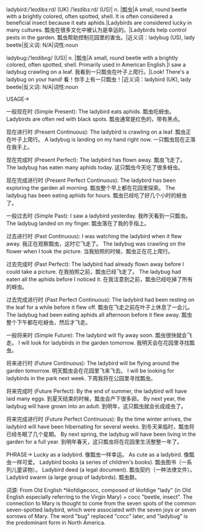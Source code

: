 ladybird:/ˈleɪdibɜːrd/ (UK) /ˈleɪdibɜːrd/ (US)| n. |瓢虫|A small, round beetle with a brightly colored, often spotted, shell. It is often considered a beneficial insect because it eats aphids.|Ladybirds are considered lucky in many cultures. 瓢虫在很多文化中被认为是幸运的。|Ladybirds help control pests in the garden. 瓢虫帮助控制花园里的害虫。|近义词：ladybug (US), lady beetle|反义词: N/A|词性:noun

ladybug:/ˈleɪdibʌɡ/ (US)| n. |瓢虫|A small, round beetle with a brightly colored, often spotted, shell.  Primarily used in American English.|I saw a ladybug crawling on a leaf. 我看到一只瓢虫在叶子上爬行。|Look! There's a ladybug on your hand! 看！你手上有一只瓢虫！|近义词：ladybird (UK), lady beetle|反义词: N/A|词性:noun


USAGE->

一般现在时 (Simple Present):
The ladybird eats aphids. 瓢虫吃蚜虫。
Ladybirds are often red with black spots. 瓢虫通常是红色的，带有黑点。

现在进行时 (Present Continuous):
The ladybird is crawling on a leaf. 瓢虫正在叶子上爬行。
A ladybug is landing on my hand right now. 一只瓢虫现在正落在我手上。


现在完成时 (Present Perfect):
The ladybird has flown away. 瓢虫飞走了。
The ladybug has eaten many aphids today. 这只瓢虫今天吃了很多蚜虫。

现在完成进行时 (Present Perfect Continuous):
The ladybird has been exploring the garden all morning. 瓢虫整个早上都在花园里探索。
The ladybug has been eating aphids for hours. 瓢虫已经吃了好几个小时的蚜虫了。


一般过去时 (Simple Past):
I saw a ladybird yesterday. 我昨天看到一只瓢虫。
The ladybug landed on my finger. 瓢虫落在了我的手指上。

过去进行时 (Past Continuous):
I was watching the ladybird when it flew away. 我正在观察瓢虫，这时它飞走了。
The ladybug was crawling on the flower when I took the picture. 当我拍照的时候，瓢虫正在花上爬行。

过去完成时 (Past Perfect):
The ladybird had already flown away before I could take a picture. 在我拍照之前，瓢虫已经飞走了。
The ladybug had eaten all the aphids before I noticed it. 在我注意到之前，瓢虫已经吃掉了所有的蚜虫。

过去完成进行时 (Past Perfect Continuous):
The ladybird had been resting on the leaf for a while before it flew off. 瓢虫在飞走之前在叶子上休息了一会儿。
The ladybug had been eating aphids all afternoon before it flew away.  瓢虫整个下午都在吃蚜虫，然后才飞走。

一般将来时 (Simple Future):
The ladybird will fly away soon. 瓢虫很快就会飞走。
I will look for ladybirds in the garden tomorrow. 我明天会在花园里寻找瓢虫。

将来进行时 (Future Continuous):
The ladybird will be flying around the garden tomorrow. 明天瓢虫会在花园里飞来飞去。
I will be looking for ladybirds in the park next week.  下周我将在公园里寻找瓢虫。

将来完成时 (Future Perfect):
By the end of summer, the ladybird will have laid many eggs. 到夏天结束的时候，瓢虫会产下很多卵。
By next year, the ladybug will have grown into an adult. 到明年，这只瓢虫就会长成成虫了。

将来完成进行时 (Future Perfect Continuous):
By the time winter arrives, the ladybird will have been hibernating for several weeks. 到冬天来临时，瓢虫将已经冬眠了几个星期。
By next spring, the ladybug will have been living in the garden for a full year. 到明年春天，这只瓢虫将在花园里生活整整一年了。


PHRASE->
Lucky as a ladybird. 像瓢虫一样幸运。
As cute as a ladybird.  像瓢虫一样可爱。
Ladybird books (a series of children's books). 瓢虫图书（一系列儿童读物）。
Ladybird deed (a legal document).  瓢虫契约（一种法律文件）。
Ladybird swarm (a large group of ladybirds). 瓢虫群。

词源: From Old English *lēofdigecocc, composed of lēofdige "lady" (in Old English especially referring to the Virgin Mary) + cocc "beetle, insect".  The connection to Mary is thought to come from the seven spots of the common seven-spotted ladybird, which were associated with the seven joys or seven sorrows of Mary.  The word "bug" replaced "cocc" later, and "ladybug" is the predominant form in North America.
